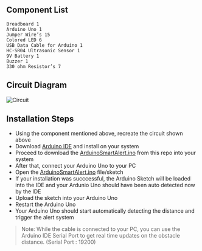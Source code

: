 ## Component List 

```
Breadboard 1
Arduino Uno 1
Jumper Wire’s 15
Colored LED 6
USB Data Cable for Arduino 1
HC-SR04 Ultrasonic Sensor 1
9V Battery 1
Buzzer 1
330 ohm Resistor’s 7
```

## Circuit Diagram

![Circuit](https://user-images.githubusercontent.com/33223665/152725931-343f5f06-a1f7-4781-aeaa-592e3322d9e0.jpg)

## Installation Steps

- Using the component mentioned above, recreate the circuit shown above
- Download [Arduino IDE](https://www.arduino.cc/en/software) and install on your system
- Proceed to download the [ArduinoSmartAlert.ino](/ArduinoSmartAlert.ino) from this repo into your system
- After that, connect your Arduino Uno to your PC
- Open the [ArduinoSmartAlert.ino](/ArduinoSmartAlert.ino) file/sketch
- If your installation was succcessful, the Arduino Sketch will be loaded into the IDE and your Ardunio Uno should have been auto detected now by the IDE
- Upload the sketch into your Arduino Uno
- Restart the Arduino Uno
- Your Arduino Uno should start automatically detecting the distance and trigger the alert system
> Note: While the cable is connected to your PC, you can use the Arduino IDE Serial Port to get real time updates on the obstacle distance. (Serial Port : 19200)
